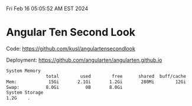 Fri Feb 16 05:05:52 AM EST 2024

# Angular Ten Second Look

Code: https://github.com/kusl/angulartensecondlook

Deployment: https://github.com/angularten/angularten.github.io

```bash
System Memory
               total        used        free      shared  buff/cache   available
Mem:            15Gi       2.1Gi       1.2Gi       280Mi        12Gi        13Gi
Swap:          8.0Gi          0B       8.0Gi
System Storage
1.2G	.
